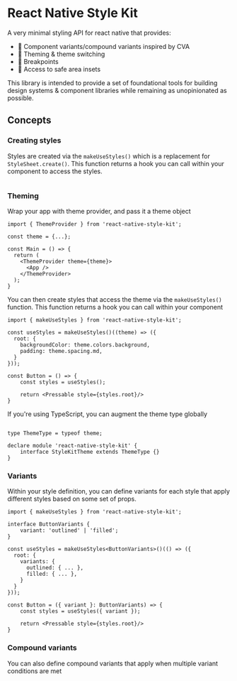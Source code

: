 # React Native Style Kit

A very minimal styling API for react native that provides:

- 🧩 Component variants/compound variants inspired by CVA
- 🎨 Theming & theme switching
- 📱 Breakpoints
- 📏 Access to safe area insets

This library is intended to provide a set of foundational tools for building design systems & component libraries while remaining as unopinionated as possible. 

## Concepts

### Creating styles

Styles are created via the `makeUseStyles()` which is a replacement for `StyleSheet.create()`. This function returns a hook you can call within your component to access the styles.

```tsx

```

### Theming

Wrap your app with theme provider, and pass it a theme object
```tsx
import { ThemeProvider } from 'react-native-style-kit';

const theme = {...};

const Main = () => {
  return (
    <ThemeProvider theme={theme}>
      <App />
    </ThemeProvider>
  );
}
```

You can then create styles that access the theme via the `makeUseStyles()` function. This function returns a hook you can call within your component
```tsx
import { makeUseStyles } from 'react-native-style-kit';

const useStyles = makeUseStyles()((theme) => ({
  root: {
    backgroundColor: theme.colors.background,
    padding: theme.spacing.md,
  }
}));

const Button = () => {
    const styles = useStyles();
    
    return <Pressable style={styles.root}/>
}

```

If you're using TypeScript, you can augment the theme type globally
```tsx

type ThemeType = typeof theme;

declare module 'react-native-style-kit' {
    interface StyleKitTheme extends ThemeType {}
}
```


### Variants

Within your style definition, you can define variants for each style that apply different styles based on some set of props.

```tsx
import { makeUseStyles } from 'react-native-style-kit';

interface ButtonVariants {
    variant: 'outlined' | 'filled';
}

const useStyles = makeUseStyles<ButtonVariants>()(() => ({
  root: {
    variants: {
      outlined: { ... }, 
      filled: { ... },
    }  
  }
}));

const Button = ({ variant }: ButtonVariants) => {
    const styles = useStyles({ variant });
    
    return <Pressable style={styles.root}/>
}
```

### Compound variants

You can also define compound variants that apply when multiple variant conditions are met
```tsx